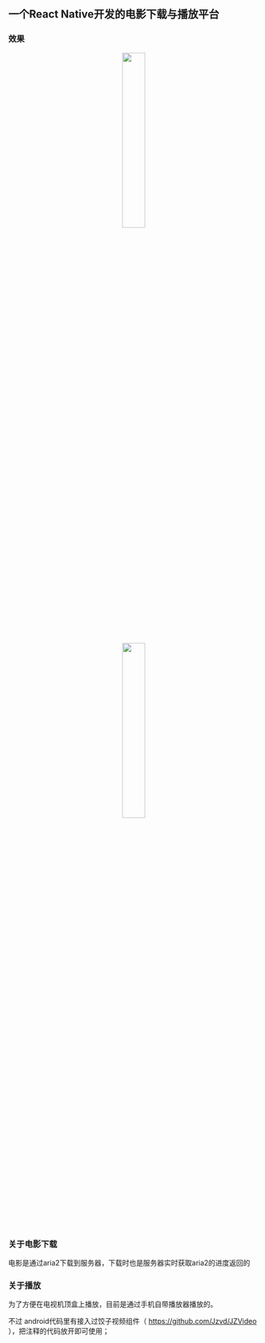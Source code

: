 ## 一个React Native开发的电影下载与播放平台

### 效果
<p align="center">
<img src="https://www.mmhh.life/2021/04/21/React-Native%E5%BC%80%E5%8F%91%E7%9A%84%E7%94%B5%E5%BD%B1%E4%B8%8B%E8%BD%BD%E4%B8%8E%E6%92%AD%E6%94%BE%E5%B9%B3%E5%8F%B0/S10421-17555013.png" width="30%">
</p>
<p align="center">
<img src="https://www.mmhh.life/2021/04/21/React-Native%E5%BC%80%E5%8F%91%E7%9A%84%E7%94%B5%E5%BD%B1%E4%B8%8B%E8%BD%BD%E4%B8%8E%E6%92%AD%E6%94%BE%E5%B9%B3%E5%8F%B0/S10421-17560083.png" width="30%">
</p>

### 关于电影下载

电影是通过aria2下载到服务器，下载时也是服务器实时获取aria2的进度返回的

### 关于播放

为了方便在电视机顶盒上播放，目前是通过手机自带播放器播放的。

不过 android代码里有接入过饺子视频组件（ https://github.com/Jzvd/JZVideo ），把注释的代码放开即可使用；

